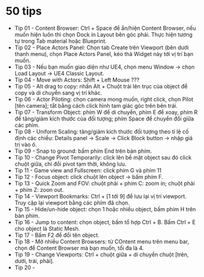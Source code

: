 # 50 tips
- Tip 01 - Content Browser: Ctrl + Space để ẩn/hiện Content Browser, nếu muốn hiện luôn thì chọn Dock in Layout bên góc phải. Thực hiện tương tự trong Tab material hoặc Blueprint.  
- Tip 02 - Place Actors Panel: Chọn tab Create trên Viewport (bên dưới thanh menu), chọn Place Actors Panel, kéo thả Widget này tới vị trí bạn muốn.  
- Tip 03 - Nếu bạn muốn giao diện như UE4, chọn menu Window -> chọn Load Layout -> UE4 Classic Layout.  
- Tip 04 - Move with Actors: Shift + Left Mouse ???  
- Tip 05 - Alt drag to copy: nhấn Alt  +  Chuột trái lên trục của object để copy và di chuyển sang vị trí khác.  
- Tip 06 - Actor Piloting: chọn camera mong muốn, right click, chọn Pilot [tên camera]; tắt bằng cách click hình tam giác góc trên bên trái.  
- Tip 07 - Transform Object: phím W để di chuyển, phím E để xoay, phím R để tăng/giảm kích thước của đối tượng; phím Space để chuyển đổi giữa các phím.  
- Tip 08 - Uniform Scaling: tăng/giảm kích thước đối tượng theo tỉ lệ cố định các chiều: Details panel -> Scale -> Click Block button -> nhập giá trị vào ô.  
- Tip 09 - Snap to ground: bấm phím End trên bàn phím.  
- Tip 10 - Change Pivot Temporarily: click lên bề mặt object sau đó click chuột giữa, chỉ đổi pivot tạm thời, không lưu.  
- Tip 11 - Game view and Fullscreen: click phím G và phím 11  
- Tip 12 - Focus object: click chuột lên object -> bấm phím F.  
- Tip 13 - Quick Zoom and FOV: chuột phải + phím C: zoom in; chuột phải + phím Z: zoon out.  
- Tip 14 - Viewport Bookmarks: Ctrl + [1 tới 9] để lưu lại vị trí viewport. Truy cập lại viewport bằng các phím đã chọn.  
- Tip 15 - Hide/un-hide object: chọn 1 hoặc nhiều object, bấm phím H trên bàn phím.  
- Tip 16 - Jump to content: chọn object, bấm tổ hợp Ctrl + B. Bấm Ctrl + E cho object là Static Mesh.  
- Tip 17 - Bấm F2 để đổi tên object.  
- Tip 18 - Mở nhiều Content Browsers: từ COntent menu trên menu bar, chọn để Content Browser mà bạn muốn, tối đa là 4.  
- Tip 19 - Change Viewports: Ctrl + chuột giữa + di chuyển chuột [trên, dưới, trái, phải].  
- Tip 20 - 
